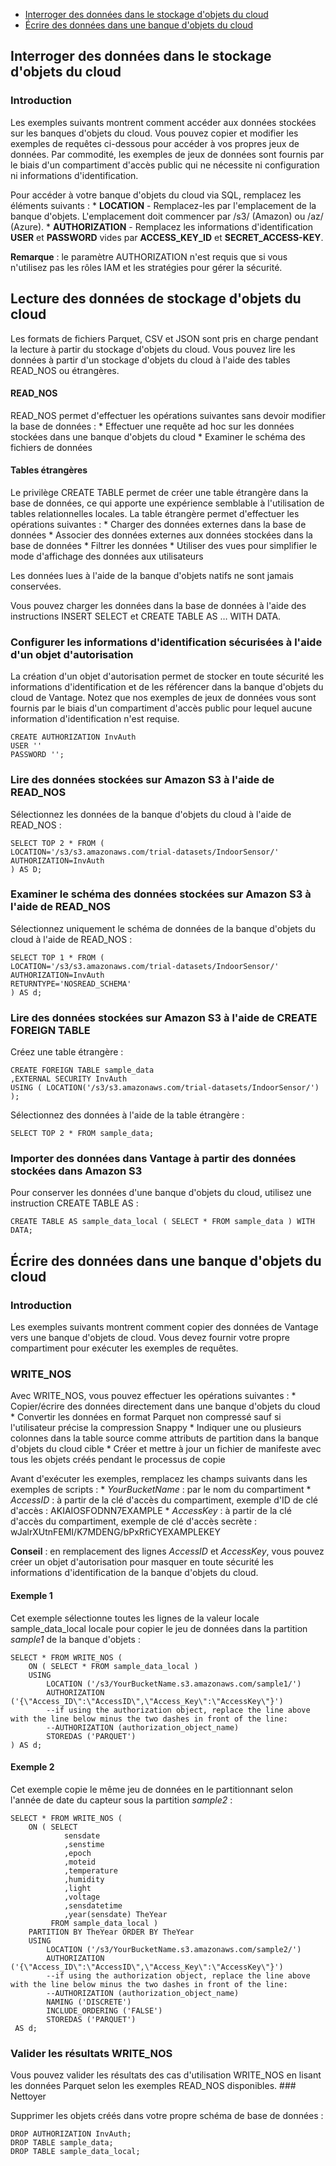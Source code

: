-   [Interroger des données dans le stockage d'objets du cloud](#query-data-on-cloud-object-storage)
-   [Écrire des données dans une banque d'objets du cloud](#write-data-to-a-cloud-object-store)

Interroger des données dans le stockage d'objets du cloud
---------------------------------------------------------

### Introduction

Les exemples suivants montrent comment accéder aux données stockées sur les banques d'objets du cloud. Vous pouvez copier et modifier les exemples de requêtes ci-dessous pour accéder à vos propres jeux de données. Par commodité, les exemples de jeux de données sont fournis par le biais d'un compartiment d'accès public qui ne nécessite ni configuration ni informations d'identification.

Pour accéder à votre banque d'objets du cloud via SQL, remplacez les éléments suivants : \* **LOCATION** - Remplacez-les par l'emplacement de la banque d'objets. L'emplacement doit commencer par /s3/ (Amazon) ou /az/ (Azure). \* **AUTHORIZATION** - Remplacez les informations d'identification **USER** et **PASSWORD** vides par **ACCESS\_KEY\_ID** et **SECRET\_ACCESS-KEY**.

**Remarque** : le paramètre AUTHORIZATION n'est requis que si vous n'utilisez pas les rôles IAM et les stratégies pour gérer la sécurité.

Lecture des données de stockage d'objets du cloud
-------------------------------------------------

Les formats de fichiers Parquet, CSV et JSON sont pris en charge pendant la lecture à partir du stockage d'objets du cloud. Vous pouvez lire les données à partir d'un stockage d'objets du cloud à l'aide des tables READ\_NOS ou étrangères.

#### READ\_NOS

READ\_NOS permet d'effectuer les opérations suivantes sans devoir modifier la base de données : \* Effectuer une requête ad hoc sur les données stockées dans une banque d'objets du cloud \* Examiner le schéma des fichiers de données

#### Tables étrangères

Le privilège CREATE TABLE permet de créer une table étrangère dans la base de données, ce qui apporte une expérience semblable à l'utilisation de tables relationnelles locales. La table étrangère permet d'effectuer les opérations suivantes : \* Charger des données externes dans la base de données \* Associer des données externes aux données stockées dans la base de données \* Filtrer les données \* Utiliser des vues pour simplifier le mode d'affichage des données aux utilisateurs

Les données lues à l'aide de la banque d'objets natifs ne sont jamais conservées.

Vous pouvez charger les données dans la base de données à l'aide des instructions INSERT SELECT et CREATE TABLE AS … WITH DATA.

### Configurer les informations d'identification sécurisées à l'aide d'un objet d'autorisation

La création d'un objet d'autorisation permet de stocker en toute sécurité les informations d'identification et de les référencer dans la banque d'objets du cloud de Vantage. Notez que nos exemples de jeux de données vous sont fournis par le biais d'un compartiment d'accès public pour lequel aucune information d'identification n'est requise.

    CREATE AUTHORIZATION InvAuth
    USER ''
    PASSWORD '';

### Lire des données stockées sur Amazon S3 à l'aide de READ\_NOS

Sélectionnez les données de la banque d'objets du cloud à l'aide de READ\_NOS :

    SELECT TOP 2 * FROM (
    LOCATION='/s3/s3.amazonaws.com/trial-datasets/IndoorSensor/'
    AUTHORIZATION=InvAuth
    ) AS D;

### Examiner le schéma des données stockées sur Amazon S3 à l'aide de READ\_NOS

Sélectionnez uniquement le schéma de données de la banque d'objets du cloud à l'aide de READ\_NOS :

    SELECT TOP 1 * FROM (
    LOCATION='/s3/s3.amazonaws.com/trial-datasets/IndoorSensor/'
    AUTHORIZATION=InvAuth
    RETURNTYPE='NOSREAD_SCHEMA'
    ) AS d;

### Lire des données stockées sur Amazon S3 à l'aide de CREATE FOREIGN TABLE

Créez une table étrangère :

    CREATE FOREIGN TABLE sample_data
    ,EXTERNAL SECURITY InvAuth
    USING ( LOCATION('/s3/s3.amazonaws.com/trial-datasets/IndoorSensor/') );

Sélectionnez des données à l'aide de la table étrangère :

    SELECT TOP 2 * FROM sample_data;

### Importer des données dans Vantage à partir des données stockées dans Amazon S3

Pour conserver les données d'une banque d'objets du cloud, utilisez une instruction CREATE TABLE AS :

    CREATE TABLE AS sample_data_local ( SELECT * FROM sample_data ) WITH DATA;

Écrire des données dans une banque d'objets du cloud
----------------------------------------------------

### Introduction

Les exemples suivants montrent comment copier des données de Vantage vers une banque d'objets de cloud. Vous devez fournir votre propre compartiment pour exécuter les exemples de requêtes.

### WRITE\_NOS

Avec WRITE\_NOS, vous pouvez effectuer les opérations suivantes : \* Copier/écrire des données directement dans une banque d'objets du cloud \* Convertir les données en format Parquet non compressé sauf si l'utilisateur précise la compression Snappy \* Indiquer une ou plusieurs colonnes dans la table source comme attributs de partition dans la banque d'objets du cloud cible \* Créer et mettre à jour un fichier de manifeste avec tous les objets créés pendant le processus de copie

Avant d'exécuter les exemples, remplacez les champs suivants dans les exemples de scripts : \* *YourBucketName* : par le nom du compartiment \* *AccessID* : à partir de la clé d'accès du compartiment, exemple d'ID de clé d'accès : AKIAIOSFODNN7EXAMPLE \* *AccessKey* : à partir de la clé d'accès du compartiment, exemple de clé d'accès secrète : wJalrXUtnFEMI/K7MDENG/bPxRfiCYEXAMPLEKEY

**Conseil** : en remplacement des lignes *AccessID* et *AccessKey*, vous pouvez créer un objet d'autorisation pour masquer en toute sécurité les informations d'identification de la banque d'objets du cloud.

#### Exemple 1

Cet exemple sélectionne toutes les lignes de la valeur locale sample\_data\_local locale pour copier le jeu de données dans la partition *sample1* de la banque d'objets :

    SELECT * FROM WRITE_NOS (
        ON ( SELECT * FROM sample_data_local )
        USING
            LOCATION ('/s3/YourBucketName.s3.amazonaws.com/sample1/')
            AUTHORIZATION ('{\"Access_ID\":\"AccessID\",\"Access_Key\":\"AccessKey\"}')
            --if using the authorization object, replace the line above with the line below minus the two dashes in front of the line:
            --AUTHORIZATION (authorization_object_name)        
            STOREDAS ('PARQUET')
    ) AS d;

#### Exemple 2

Cet exemple copie le même jeu de données en le partitionnant selon l'année de date du capteur sous la partition *sample2* :

    SELECT * FROM WRITE_NOS (
        ON ( SELECT
                sensdate
                ,senstime
                ,epoch
                ,moteid
                ,temperature
                ,humidity
                ,light
                ,voltage
                ,sensdatetime
                ,year(sensdate) TheYear
             FROM sample_data_local )
        PARTITION BY TheYear ORDER BY TheYear
        USING
            LOCATION ('/s3/YourBucketName.s3.amazonaws.com/sample2/')
            AUTHORIZATION ('{\"Access_ID\":\"AccessID\",\"Access_Key\":\"AccessKey\"}')
            --if using the authorization object, replace the line above with the line below minus the two dashes in front of the line:
            --AUTHORIZATION (authorization_object_name)              
            NAMING ('DISCRETE')
            INCLUDE_ORDERING ('FALSE')
            STOREDAS ('PARQUET')
     AS d;

### Valider les résultats WRITE\_NOS

Vous pouvez valider les résultats des cas d'utilisation WRITE\_NOS en lisant les données Parquet selon les exemples READ\_NOS disponibles. \#\#\# Nettoyer

Supprimer les objets créés dans votre propre schéma de base de données :

    DROP AUTHORIZATION InvAuth;
    DROP TABLE sample_data;
    DROP TABLE sample_data_local;
